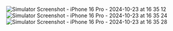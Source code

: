 <span>![Simulator Screenshot - iPhone 16 Pro - 2024-10-23 at 16 35 12](https://github.com/user-attachments/assets/31696e35-c2ab-4100-b833-2bd24e296745)</span>
<span>![Simulator Screenshot - iPhone 16 Pro - 2024-10-23 at 16 35 24](https://github.com/user-attachments/assets/b0ae4ffe-ea06-440b-a878-6bec637ecaec)</span>
<span>![Simulator Screenshot - iPhone 16 Pro - 2024-10-23 at 16 35 28](https://github.com/user-attachments/assets/e9cdc216-79aa-4273-8360-37a22ef27ceb)</span>
